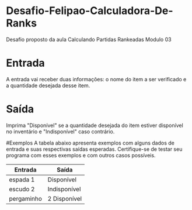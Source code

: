 # Desafio-Felipao-Calculadora-De-Ranks
Desafio proposto da aula Calculando Partidas Rankeadas Modulo 03
# Entrada
 A entrada vai receber duas informações: o nome do item a ser verificado e a quantidade desejada desse item.

# Saída
Imprima "Disponível" se a quantidade desejada do item estiver disponível no inventário e "Indisponível" caso contrário.

#Exemplos
A tabela abaixo apresenta exemplos com alguns dados de entrada e suas respectivas saídas esperadas. Certifique-se de testar seu programa com esses exemplos e com outros casos possíveis.

|Entrada|	Saída|
---------|-------
|espada 1	| Disponível|
|escudo 2	|Indisponível|
|pergaminho |2	Disponível|
